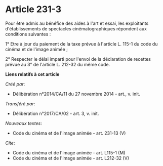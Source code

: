 # Article 231-3

Pour être admis au bénéfice des aides à l'art et essai, les exploitants d'établissements de spectacles cinématographiques
répondent aux conditions suivantes : 

1° Etre à jour du paiement de la taxe prévue à l'article L. 115-1 du code du cinéma et de l'image animée ; 

2° Respecter le délai imparti pour l'envoi de la déclaration de recettes prévue au 3° de l'article L. 212-32 du même code.

**Liens relatifs à cet article**

_Créé par_:

  - Délibération n°2014/CA/11 du 27 novembre 2014 - art., v. init.

_Transféré par_:

  - Délibération n°2017/CA/02 - art. 3, v. init.

_Nouveaux textes_:

  - Code du cinéma et de l'image animée - art. 231-13 (V)

_Cite_:

  - Code du cinéma et de l'image animée - art. L115-1 (M)
  - Code du cinéma et de l'image animée - art. L212-32 (V)

